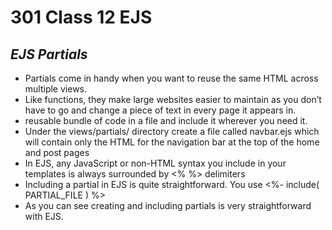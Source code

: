 # 301 Class 12 EJS

## <i>EJS Partials</i>

- Partials come in handy when you want to reuse the same HTML across multiple views.
- Like functions, they make large websites easier to maintain as you don’t have to go and change a piece of text in every page it appears in.
- reusable bundle of code in a file and include it wherever you need it.
- Under the views/partials/ directory create a file called navbar.ejs which will contain only the HTML for the navigation bar at the top of the home and post pages
- In EJS, any JavaScript or non-HTML syntax you include in your templates is always surrounded by <% %> delimiters
- Including a partial in EJS is quite straightforward. You use <%- include( PARTIAL_FILE ) %>
- As you can see creating and including partials is very straightforward with EJS.
